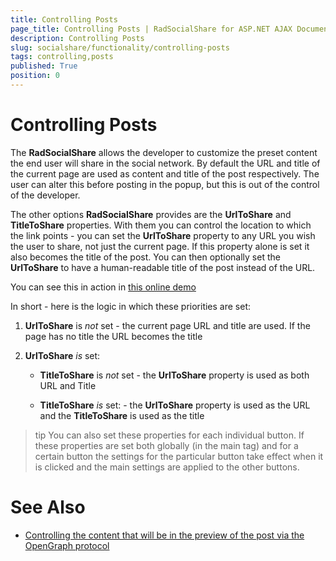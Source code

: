 ```yaml
---
title: Controlling Posts
page_title: Controlling Posts | RadSocialShare for ASP.NET AJAX Documentation
description: Controlling Posts
slug: socialshare/functionality/controlling-posts
tags: controlling,posts
published: True
position: 0
---
```


# Controlling Posts





The **RadSocialShare** allows the developer to customize the preset content the end user will share in the social network. By default the URL and title of the current page are used as content and title of the post respectively. The user can alter this before posting in the popup, but this is out of the control of the developer.

The other options **RadSocialShare** provides are the **UrlToShare** and **TitleToShare** properties. With them you can control the location to which the link points - you can set the **UrlToShare** property to any URL you wish the user to share, not just the current page. If this property alone is set it also becomes the title of the post. You can then optionally set the **UrlToShare** to have a human-readable title of the post instead of the URL.

You can see this in action in [this online demo]( https://demos.telerik.com/aspnet-ajax/socialshare/examples/sharebar/defaultcs.aspx )

In short - here is the logic in which these priorities are set:

1. **UrlToShare** is *not* set - the current page URL and title are used. If the page has no title the URL becomes the title

1. **UrlToShare** *is* set:

	* **TitleToShare** is *not* set - the **UrlToShare** property is used as both URL and Title
	
	* **TitleToShare** *is* set: - the **UrlToShare** property is used as the URL and the **TitleToShare** is used as the title

>tip You can also set these properties for each individual button. If these properties are set both globally (in the main tag) and for a certain button the settings for the particular button take effect when it is clicked and the main settings are applied to the other buttons.
>


# See Also

 * [Controlling the content that will be in the preview of the post via the OpenGraph protocol](http://ogp.me/)
